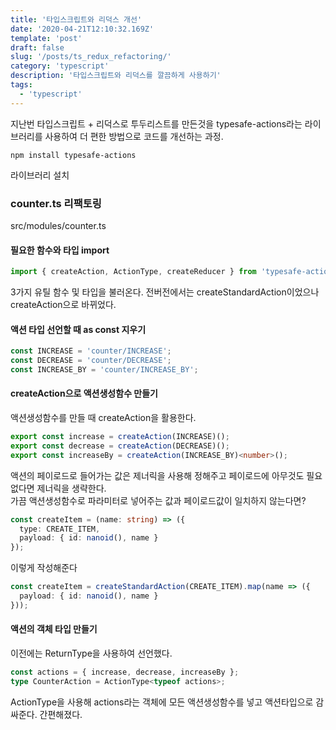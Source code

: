 ```yaml
---
title: '타입스크립트와 리덕스 개선'
date: '2020-04-21T12:10:32.169Z'
template: 'post'
draft: false
slug: '/posts/ts_redux_refactoring/'
category: 'typescript'
description: '타입스크립트와 리덕스를 깔끔하게 사용하기'
tags:
  - 'typescript'
---
```


지난번 타입스크립트 + 리덕스로 투두리스트를 만든것을 typesafe-actions라는 라이브러리를 사용하여 더 편한 방법으로 코드를 개선하는 과정.

```
npm install typesafe-actions
```

라이브러리 설치

### counter.ts 리팩토링

src/modules/counter.ts

#### 필요한 함수와 타입 import

```js
import { createAction, ActionType, createReducer } from 'typesafe-actions';
```

3가지 유틸 함수 및 타입을 불러온다. 전버전에서는 createStandardAction이었으나 createAction으로 바뀌었다.

#### 액션 타입 선언할 때 as const 지우기

```ts
const INCREASE = 'counter/INCREASE';
const DECREASE = 'counter/DECREASE';
const INCREASE_BY = 'counter/INCREASE_BY';
```

#### createAction으로 액션생성함수 만들기

액션생성함수를 만들 때 createAction을 활용한다.

```ts
export const increase = createAction(INCREASE)();
export const decrease = createAction(DECREASE)();
export const increaseBy = createAction(INCREASE_BY)<number>();
```

액션의 페이로드로 들어가는 값은 제너릭을 사용해 정해주고 페이로드에 아무것도 필요없다면 제너릭을 생략한다.  
가끔 액션생성함수로 파라미터로 넣어주는 값과 페이로드값이 일치하지 않는다면?

```ts
const createItem = (name: string) => ({
  type: CREATE_ITEM,
  payload: { id: nanoid(), name }
});
```

이렇게 작성해준다

```ts
const createItem = createStandardAction(CREATE_ITEM).map(name => ({
  payload: { id: nanoid(), name }
}));
```

#### 액션의 객체 타입 만들기

이전에는 ReturnType을 사용하여 선언했다.

```ts
const actions = { increase, decrease, increaseBy };
type CounterAction = ActionType<typeof actions>;
```

ActionType을 사용해 actions라는 객체에 모든 액션생성함수를 넣고 액션타입으로 감싸준다. 간편해졌다.

